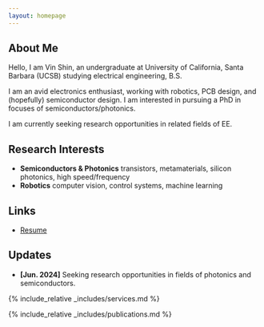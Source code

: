 ```yaml
---
layout: homepage
---
```


## About Me

Hello, I am Vin Shin, an undergraduate at University of California, Santa Barbara (UCSB) studying electrical engineering, B.S. 

I am an avid electronics enthusiast, working with robotics, PCB design, and (hopefully) semiconductor design. I am interested in pursuing a PhD in focuses of semiconductors/photonics.

I am currently seeking research opportunities in related fields of EE.

## Research Interests

- **Semiconductors & Photonics** transistors, metamaterials, silicon photonics, high speed/frequency
- **Robotics** computer vision, control systems, machine learning

## Links

<ul style="margin:0 0 5px;">
 <li><a href="./assets/files/VinShinRes.pdf"><autocolor>Resume</autocolor></a></li>
</ul>

## Updates

- **[Jun. 2024]** Seeking research opportunities in fields of photonics and semiconductors.

{% include_relative _includes/services.md %}

{% include_relative _includes/publications.md %}